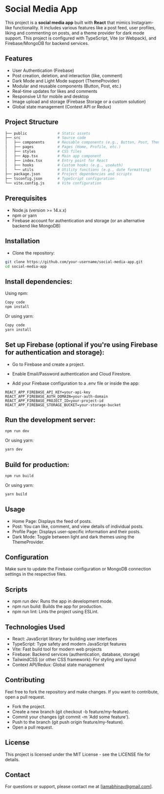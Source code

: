 # Social Media App

This project is a **social media app** built with **React** that mimics Instagram-like functionality. It includes various features like a post feed, user profiles, liking and commenting on posts, and a theme provider for dark mode support. This project is configured with TypeScript, Vite (or Webpack), and Firebase/MongoDB for backend services.

## Features

- User Authentication (Firebase)
- Post creation, deletion, and interaction (like, comment)
- Dark Mode and Light Mode support (ThemeProvider)
- Modular and reusable components (Button, Post, etc.)
- Real-time updates for likes and comments
- Responsive UI for mobile and desktop
- Image upload and storage (Firebase Storage or a custom solution)
- Global state management (Context API or Redux)

## Project Structure

```bash
├── public              # Static assets
├── src                 # Source code
│   ├── components      # Reusable components (e.g., Button, Post, ThemeProvider)
│   ├── pages           # Pages (Home, Profile, etc.)
│   ├── styles          # CSS files
│   ├── App.tsx         # Main app component
│   ├── index.tsx       # Entry point for React
│   ├── hooks           # Custom hooks (e.g., useAuth)
│   └── utils           # Utility functions (e.g., date formatting)
├── package.json        # Project dependencies and scripts
├── tsconfig.json       # TypeScript configuration
└── vite.config.js      # Vite configuration
```

## Prerequisites

- Node.js (version >= 14.x.x)
- npm or yarn
- Firebase account for authentication and storage (or an alternative backend like MongoDB)

## Installation

- Clone the repository:

```bash
git clone https://github.com/your-username/social-media-app.git
cd social-media-app
```

## Install dependencies:

Using npm:

```bash
Copy code
npm install
```

Or using yarn:

```bash
Copy code
yarn install
```

## Set up Firebase (optional if you're using Firebase for authentication and storage):

- Go to Firebase and create a project.

- Enable Email/Password authentication and Cloud Firestore.

- Add your Firebase configuration to a .env file or inside the app:

```env
REACT_APP_FIREBASE_API_KEY=your-api-key
REACT_APP_FIREBASE_AUTH_DOMAIN=your-auth-domain
REACT_APP_FIREBASE_PROJECT_ID=your-project-id
REACT_APP_FIREBASE_STORAGE_BUCKET=your-storage-bucket
```

## Run the development server:

```bash
npm run dev
```

Or using yarn:

```bash
yarn dev
```

## Build for production:

```bash
npm run build
```

Or using yarn:

```bash
yarn build
```

## Usage

- Home Page: Displays the feed of posts.
- Post: You can like, comment, and view details of individual posts.
- Profile Page: Displays user-specific information and their posts.
- Dark Mode: Toggle between light and dark themes using the ThemeProvider.

## Configuration

Make sure to update the Firebase configuration or MongoDB connection settings in the respective files.

## Scripts

- npm run dev: Runs the app in development mode.
- npm run build: Builds the app for production.
- npm run lint: Lints the project using ESLint.

## Technologies Used

- React: JavaScript library for building user interfaces
- TypeScript: Type safety and modern JavaScript features
- Vite: Fast build tool for modern web projects
- Firebase: Backend services (authentication, database, storage)
- TailwindCSS (or other CSS framework): For styling and layout
- Context API/Redux: Global state management

## Contributing

Feel free to fork the repository and make changes. If you want to contribute, open a pull request.

- Fork the project.
- Create a new branch (git checkout -b feature/my-feature).
- Commit your changes (git commit -m 'Add some feature').
- Push to the branch (git push origin feature/my-feature).
- Open a pull request.

## License

This project is licensed under the MIT License - see the LICENSE file for details.

## Contact

For questions or support, please contact me at [iamabhinav@gmail.com].
